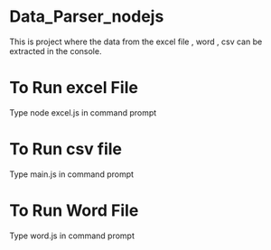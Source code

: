 # Data_Parser_nodejs
This is project where the data from the excel file , word , csv can be extracted in the console.

# To Run excel File
Type node excel.js in command prompt

# To Run csv file
Type main.js in command prompt

# To Run Word File
Type word.js in command prompt


